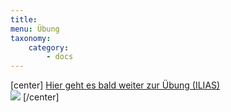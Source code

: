 ```yaml
---
title:
menu: Übung
taxonomy:
    category:
        - docs
---
```

[center]
[Hier geht es bald weiter zur Übung (ILIAS)<br> ![](/images/exercise.png)](https://www.opengeoedu.de/)
[/center]
